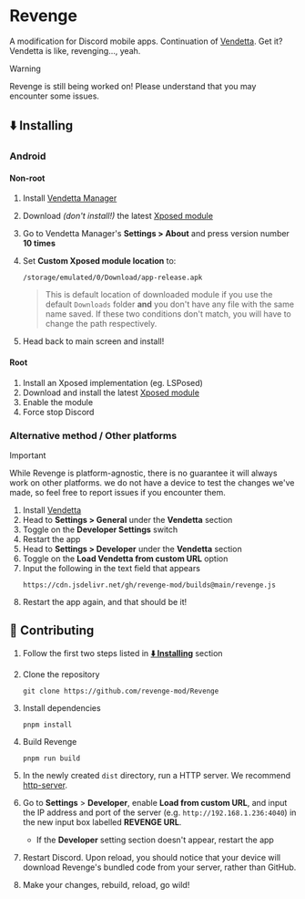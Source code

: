 # Revenge

A modification for Discord mobile apps. Continuation of [Vendetta](https://github.com/vendetta-mod). Get it? Vendetta is like, revenging..., yeah.

> [!WARNING]
> Revenge is still being worked on! Please understand that you may encounter some issues.

## ⬇️ Installing

### Android

#### Non-root

1. Install [Vendetta Manager](https://github.com/vendetta-mod/VendettaManager/releases/latest/download/Manager.apk)
2. Download _(don't install!)_ the latest [Xposed module](https://github.com/revenge-mod/RevengeXposed/releases/latest/download/app-release.apk)
3. Go to Vendetta Manager's **Settings > About** and press version number **10 times**
4. Set **Custom Xposed module location** to:
   ```
   /storage/emulated/0/Download/app-release.apk
   ```
   > This is default location of downloaded module if you use the default `Downloads` folder **and** you don't have any file with the same name saved. If these two conditions don't match, you will have to change the path respectively.

5. Head back to main screen and install!

#### Root

1. Install an Xposed implementation (eg. LSPosed)
2. Download and install the latest [Xposed module](https://github.com/revenge-mod/RevengeXposed/releases/latest/download/app-release.apk)
3. Enable the module
4. Force stop Discord

### Alternative method / Other platforms

> [!IMPORTANT]
> While Revenge is platform-agnostic, there is no guarantee it will always work on other platforms. we do not have a device to test the changes we've made, so feel free to report issues if you encounter them.

1. Install [Vendetta](https://github.com/vendetta-mod/Vendetta)
2. Head to **Settings > General** under the **Vendetta** section
3. Toggle on the **Developer Settings** switch
4. Restart the app
5. Head to **Settings > Developer** under the **Vendetta** section
6. Toggle on the **Load Vendetta from custom URL** option
7. Input the following in the text field that appears
   ```
   https://cdn.jsdelivr.net/gh/revenge-mod/builds@main/revenge.js
   ```
8. Restart the app again, and that should be it!

## 💖 Contributing

1. Follow the first two steps listed in [**⬇️ Installing**](#%EF%B8%8F-installing) section

2. Clone the repository

   ```
   git clone https://github.com/revenge-mod/Revenge
   ```

3. Install dependencies
    ```
    pnpm install
    ```

4. Build Revenge
    ```
    pnpm run build
    ```

5. In the newly created `dist` directory, run a HTTP server. We recommend [http-server](https://www.npmjs.com/package/http-server).

6. Go to **Settings** > **Developer**, enable **Load from custom URL**, and input the IP address and port of the server (e.g. `http://192.168.1.236:4040`) in the new input box labelled **REVENGE URL**.
   - If the **Developer** setting section doesn't appear, restart the app

7. Restart Discord. Upon reload, you should notice that your device will download Revenge's bundled code from your server, rather than GitHub.

8. Make your changes, rebuild, reload, go wild!
